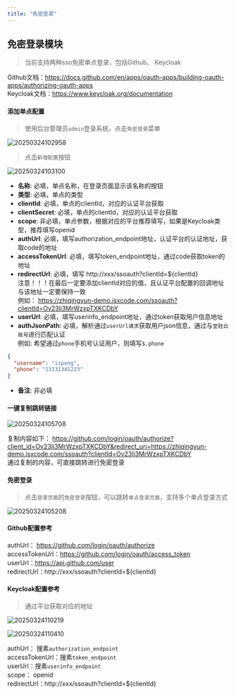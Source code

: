 ```yaml
---
title: "免密登录"
---
```


## 免密登录模块

> 当前支持两种sso免密单点登录，包括Github、 Keycloak

Github文档：https://docs.github.com/en/apps/oauth-apps/building-oauth-apps/authorizing-oauth-apps  
Keycloak文档：https://www.keycloak.org/documentation

#### 添加单点配置

> 使用后台管理员`admin`登录系统，点击`免密登录`菜单

![20250324102958](https://img.isxcode.com/picgo/20250324102958.png)

> 点击`新增配置`按钮

![20250324103100](https://img.isxcode.com/picgo/20250324103100.png)

- **名称**: 必填，单点名称，在登录页面显示该名称的按钮
- **类型**: 必填，单点的类型
- **clientId**: 必填，单点的clientId，对应的认证平台获取
- **clientSecret**: 必填，单点的clientId，对应的认证平台获取
- **scope**: 非必填，单点参数，根据对应的平台推荐填写，如果是Keycloak类型，推荐填写openid
- **authUrl**: 必填，填写authorization_endpoint地址，认证平台的认证地址，获取code的地址
- **accessTokenUrl**: 必填，填写token_endpoint地址，通过code获取token的地址
- **redirectUrl**: 必填，填写 http://xxx/ssoauth?clientId=${clientId}  
注意！！！在最后一定要添加clientId对应的值，且认证平台配置的回调地址与该地址一定要保持一致    
例如： https://zhiqingyun-demo.isxcode.com/ssoauth?clientId=Ov23li3MrWzxpTXKCDbY
- **userUrl**: 必填，填写userinfo_endpoint地址，通过token获取用户信息地址
- **authJsonPath**: 必填，解析通过`userUrl请求`获取用户json信息，通过与`至轻云账号`进行匹配认证  
例如: 希望通过`phone`手机号认证用户，则填写`$.phone`
```json
{
  "username": "ispong",
  "phone": "13131341223"
}
```
- **备注**: 非必填

#### 一键复制跳转链接

![20250324105708](https://img.isxcode.com/picgo/20250324105708.png)

复制内容如下： https://github.com/login/oauth/authorize?client_id=Ov23li3MrWzxpTXKCDbY&redirect_uri=https://zhiqingyun-demo.isxcode.com/ssoauth?clientId=Ov23li3MrWzxpTXKCDbY  
通过复制的内容，可直接跳转进行免密登录

#### 免密登录

> 点击`登录页面`的`免密登录`按钮，可以跳转`单点登录页面`，支持多个单点登录方式

![20250324105208](https://img.isxcode.com/picgo/20250324105208.png)

#### Github配置参考

authUrl： https://github.com/login/oauth/authorize  
accessTokenUrl：https://github.com/login/oauth/access_token  
userUrl：https://api.github.com/user   
redirectUrl：http://xxx/ssoauth?clientId=${clientId}  

#### Keycloak配置参考

> 通过平台获取对应的地址

![20250324110219](https://img.isxcode.com/picgo/20250324110219.png)

![20250324110410](https://img.isxcode.com/picgo/20250324110410.png)

authUrl： 搜素`authorization_endpoint`  
accessTokenUrl：搜素`token_endpoint`  
userUrl：搜素`userinfo_endpoint`  
scope： openid  
redirectUrl：http://xxx/ssoauth?clientId=${clientId}



